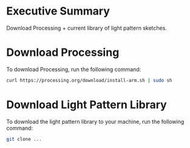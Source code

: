 # Executive Summary
Download Processing + current library of light pattern sketches.

# Download Processing
To download Processing, run the following command:
```bash
curl https://processing.org/download/install-arm.sh | sudo sh
```

# Download Light Pattern Library
To download the light pattern library to your machine, run the following command:
```bash
git clone ...
```


